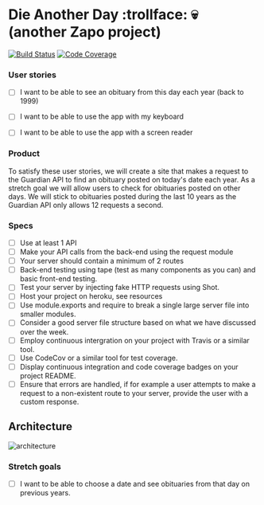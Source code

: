 # Die Another Day :trollface: :skull: (another Zapo project)

[![Build Status](https://travis-ci.org/FAC10/week5-zapo.svg?branch=master)](https://travis-ci.org/FAC10/week5-zapo)
[![Code Coverage](https://codecov.io/gh/FAC10/week5-zapo/branch/master/graph/badge.svg)](https://codecov.io/gh/FAC10/week5-zapo)

### User stories

- [ ] I want to be able to see an obituary from this day each year (back to 1999)

- [ ] I want to be able to use the app with my keyboard

- [ ] I want to be able to use the app with a screen reader

### Product

To satisfy these user stories, we will create a site that makes a request to the Guardian API to find an obituary posted on today's date each year. As a stretch goal we will allow users to check for obituaries posted on other days. We will stick to obituaries posted during the last 10 years as the Guardian API only allows 12 requests a second.

### Specs

- [ ] Use at least 1 API
- [ ] Make your API calls from the back-end using the request module
- [ ] Your server should contain a minimum of 2 routes
- [ ] Back-end testing using tape (test as many components as you can) and basic front-end testing.
- [ ] Test your server by injecting fake HTTP requests using Shot.
- [ ] Host your project on heroku, see resources
- [ ] Use module.exports and require to break a single large server file into smaller modules.
- [ ] Consider a good server file structure based on what we have discussed over the week.
- [ ] Employ continuous intergration on your project with Travis or a similar tool.
- [ ] Use CodeCov or a similar tool for test coverage.
- [ ] Display continuous integration and code coverage badges on your project README.
- [ ] Ensure that errors are handled, if for example a user attempts to make a request to a non-existent route to your server, provide the user with a custom response.

## Architecture

![architecture](https://cloud.githubusercontent.com/assets/20152018/24198216/e2945094-0efc-11e7-80ac-5f1cf8b6f898.png)

### Stretch goals

- [ ] I want to be able to choose a date and see obituaries from that day on previous years.
